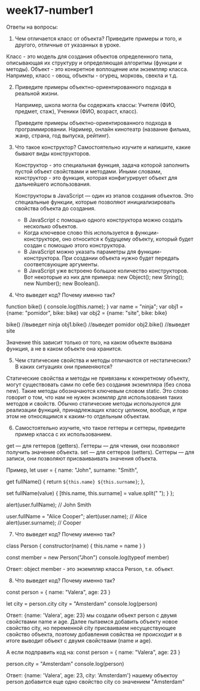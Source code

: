 # week17-number1

Ответы на вопросы:

1. Чем отличается класс от объекта? Приведите примеры и того, и другого, отличные от указанных в уроке.

Класс - это модель для создания объектов определенного типа, описывающая их структуру и определяющая алгоритмы (функции и методы).
Объект - это конкретное воплощение или экземпляр класса.
Например, класс - овощ, объекты - огурец, морковь, свекла и т.д.

2. Приведите примеры объектно-ориентированного подхода в реальной жизни.

   Например, школа могла бы содержать классы: Учителя (ФИО, предмет, стаж), Ученики (ФИО, возраст, класс).

   Приведите примеры объектно-ориентированного подхода в программировании.
   Наример, онлайн кинотеатр (название фильма, жанр, страна, год выпуска, рейтинг).

3. Что такое конструктор? Самостоятельно изучите и напишите, какие бывают виды конструкторов.

   Конструктор - это специальная функция, задача которой заполнить пустой объект свойствами и методами. Иными словами, конструктор - это функция, которая конфигурирует объект для дальнейшего использования.

   Конструкторы в JavaScript — один из этапов создания объектов. Это специальные функции, которые позволяют инициализировать свойства объекта до создания.

   - В JavaScript с помощью одного конструктора можно создать несколько объектов.
   - Когда ключевое слово this используется в функции-конструкторе, оно относится к будущему объекту, который будет создан с помощью этого конструктора.
   - В JavaScript можно указать параметры для функции-конструктора. При создании объекта нужно будет передать соответсвующие аргументы.
   - В JavaScript уже встроено большое количество конструкторов. Вот некоторые из них для примера: new Object(); new String(); new Number(); new Boolean().

4. Что выведет код? Почему именно так?

function bike() {
console.log(this.name);
}
var name = "ninja";
var obj1 = {name: "pomidor", bike: bike}
var obj2 = {name: "site", bike: bike}

bike() //выведет ninja
obj1.bike() //выведет pomidor
obj2.bike() //выведет site

Значение this зависит только от того, на каком объекте вызвана функция, а не в каком объекте она хранится.

5. Чем статические свойства и методы отличаются от нестатических? В каких ситуациях они применяются?

Статические свойства и методы не привязаны к конкретному объекту, могут существовать сами по себе без создания экземпляра (без слова new). Такие методы обозначаются ключевым словом static. Это слово говорит о том, что нам не нужен экземляр для использования таких методов и свойств.
Обычно статические методы используются для реализации функций, принадлежащих классу целиком, вообще, и при этом не относящимся к каким-то отдельным объектам.

6. Самостоятельно изучите, что такое геттеры и сеттеры, приведите пример класса с их использованием.

get — для геттеров (getters). Геттеры — для чтения, они позволяют получить значение объекта.
set — для сеттеров (setters). Сеттеры — для записи, они позволяют присваиваивать значения объекта.

Пример,
let user = {
name: "John",
surname: "Smith",

get fullName() {
return `${this.name} ${this.surname}`;
},

set fullName(value) {
[this.name, this.surname] = value.split(" ");
}
};

alert(user.fullName); // John Smith

user.fullName = "Alice Cooper";
alert(user.name); // Alice
alert(user.surname); // Cooper

7. Что выведет код? Почему именно так?

class Person {
constructor(name) {
this.name = name
}
}

const member = new Person("Jhon")
console.log(typeof member)

Ответ: object
member - это экземпляр класса Person, т.е. объект.

8. Что выведет код? Почему именно так?

const person = {
name: "Valera",
age: 23
}

let city = person.city
city = "Amsterdam"
console.log(person)

Ответ: {name: 'Valera', age: 23}
мы создали объект person с двумя свойствами name и age. Далее пытаемся добавить объекту новое свойство city, но переменной city присваиваем несуществующее свойство объекта, поэтому добавления совйства не происходит и в итоге выводит объект с двумя свойствами (name и age).

А если подправить код на:
const person = {
name: "Valera",
age: 23
}

person.city = "Amsterdam"
console.log(person)

Ответ: {name: 'Valera', age: 23, city: 'Amsterdam'}
нашему объектоу person добавится еще одно свойство city со значением "Amsterdam"
